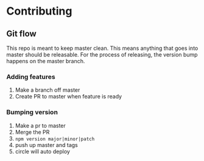 # Contributing


## Git flow
This repo is meant to keep master clean. This means anything that goes into master should be releasable. For the process of releasing, the version bump happens on the master branch.

### Adding features
1. Make a branch off master
2. Create PR to master when feature is ready

### Bumping version
1. Make a pr to master
2. Merge the PR
3. `npm version major|minor|patch`
4. push up master and tags
5. circle will auto deploy
